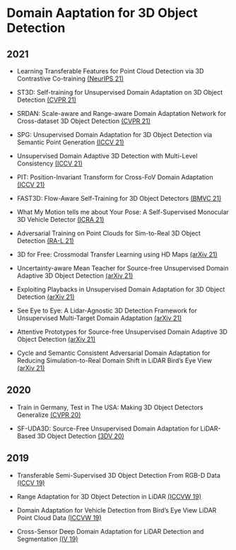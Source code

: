 # Domain Aaptation for 3D Object Detection

## 2021

- Learning Transferable Features for Point Cloud Detection via 3D Contrastive Co-training [(NeurIPS 21)](https://papers.nips.cc/paper/2021/file/b3b25a26a0828ea5d48d8f8aa0d6f9af-Paper.pdf)

- ST3D: Self-training for Unsupervised Domain Adaptation on 3D Object Detection [(CVPR 21)](https://openaccess.thecvf.com/content/CVPR2021/papers/Yang_ST3D_Self-Training_for_Unsupervised_Domain_Adaptation_on_3D_Object_Detection_CVPR_2021_paper.pdf)

- SRDAN: Scale-aware and Range-aware Domain Adaptation Network for Cross-dataset 3D Object Detection [(CVPR 21)](https://openaccess.thecvf.com/content/CVPR2021/papers/Zhang_SRDAN_Scale-Aware_and_Range-Aware_Domain_Adaptation_Network_for_Cross-Dataset_3D_CVPR_2021_paper.pdf)

- SPG: Unsupervised Domain Adaptation for 3D Object Detection via Semantic Point Generation [(ICCV 21)](https://openaccess.thecvf.com/content/ICCV2021/papers/Xu_SPG_Unsupervised_Domain_Adaptation_for_3D_Object_Detection_via_Semantic_ICCV_2021_paper.pdf)

- Unsupervised Domain Adaptive 3D Detection with Multi-Level Consistency [(ICCV 21)](https://openaccess.thecvf.com/content/ICCV2021/papers/Luo_Unsupervised_Domain_Adaptive_3D_Detection_With_Multi-Level_Consistency_ICCV_2021_paper.pdf)

- PIT: Position-Invariant Transform for Cross-FoV Domain Adaptation [(ICCV 21)](https://openaccess.thecvf.com/content/ICCV2021/papers/Gu_PIT_Position-Invariant_Transform_for_Cross-FoV_Domain_Adaptation_ICCV_2021_paper.pdf)

- FAST3D: Flow-Aware Self-Training for 3D Object Detectors [(BMVC 21)](https://arxiv.org/pdf/2110.09355.pdf)

- What My Motion tells me about Your Pose: A Self-Supervised Monocular 3D Vehicle Detector [(ICRA 21)](https://ieeexplore.ieee.org/stamp/stamp.jsp?arnumber=9562086)

- Adversarial Training on Point Clouds for Sim-to-Real 3D Object Detection [(RA-L 21)](https://ieeexplore.ieee.org/stamp/stamp.jsp?arnumber=9468980)

- 3D for Free: Crossmodal Transfer Learning using HD Maps [(arXiv 21)](https://arxiv.org/pdf/2008.10592.pdf)

- Uncertainty-aware Mean Teacher for Source-free Unsupervised Domain Adaptive 3D Object Detection [(arXiv 21)](https://arxiv.org/pdf/2109.14651.pdf)

- Exploiting Playbacks in Unsupervised Domain Adaptation for 3D Object Detection [(arXiv 21)](https://arxiv.org/pdf/2103.14198.pdf)

- See Eye to Eye: A Lidar-Agnostic 3D Detection Framework for Unsupervised Multi-Target Domain Adaptation [(arXiv 21)](https://arxiv.org/pdf/2111.09450.pdf)

- Attentive Prototypes for Source-free Unsupervised Domain Adaptive 3D Object Detection [(arXiv 21)](https://arxiv.org/pdf/2111.15656.pdf)

- Cycle and Semantic Consistent Adversarial Domain Adaptation for Reducing Simulation-to-Real Domain Shift in LiDAR Bird’s Eye View [(arXiv 21)](https://arxiv.org/pdf/2104.11021.pdf)

## 2020

- Train in Germany, Test in The USA: Making 3D Object Detectors Generalize [(CVPR 20)](https://openaccess.thecvf.com/content_CVPR_2020/papers/Wang_Train_in_Germany_Test_in_the_USA_Making_3D_Object_CVPR_2020_paper.pdf)

- SF-UDA3D: Source-Free Unsupervised Domain Adaptation for LiDAR-Based 3D Object Detection [(3DV 20)](https://arxiv.org/pdf/2010.08243.pdf)

## 2019

- Transferable Semi-Supervised 3D Object Detection From RGB-D Data [(ICCV 19)](https://openaccess.thecvf.com/content_ICCV_2019/papers/Tang_Transferable_Semi-Supervised_3D_Object_Detection_From_RGB-D_Data_ICCV_2019_paper.pdf)

- Range Adaptation for 3D Object Detection in LiDAR [(ICCVW 19)](https://openaccess.thecvf.com/content_ICCVW_2019/papers/ADW/Wang_Range_Adaptation_for_3D_Object_Detection_in_LiDAR_ICCVW_2019_paper.pdf)

- Domain Adaptation for Vehicle Detection from Bird’s Eye View LiDAR Point Cloud Data [(ICCVW 19)](https://openaccess.thecvf.com/content_ICCVW_2019/papers/TASK-CV/Saleh_Domain_Adaptation_for_Vehicle_Detection_from_Birds_Eye_View_LiDAR_ICCVW_2019_paper.pdf)

- Cross-Sensor Deep Domain Adaptation for LiDAR Detection and Segmentation [(IV 19)](https://ieeexplore.ieee.org/stamp/stamp.jsp?arnumber=8814047)